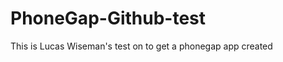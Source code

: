PhoneGap-Github-test
====================
This is Lucas Wiseman's test on to get a phonegap app created

